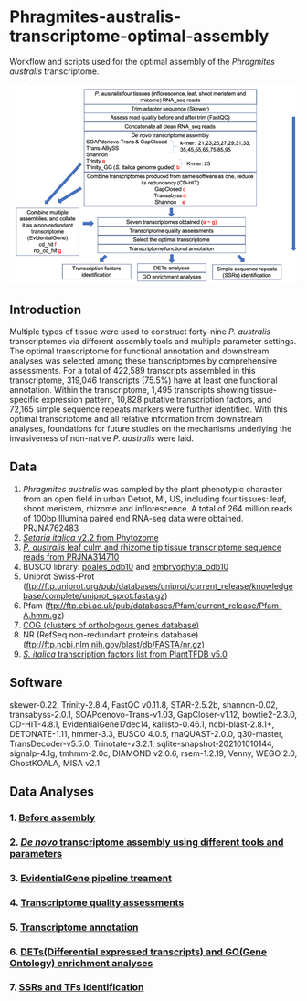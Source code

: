 # Phragmites-australis-transcriptome-optimal-assembly
Workflow and scripts used for the optimal assembly of the *Phragmites australis* transcriptome.


![](https://github.com/tobytaogla/Phragmites-australis-transcriptome-optimal-assembly/blob/main/Flowchart.png)


## Introduction
Multiple types of tissue were used to construct forty-nine *P. australis* transcriptomes via different assembly tools and multiple parameter settings. The optimal transcriptome for functional annotation and downstream analyses was selected among these transcriptomes by comprehensive assessments. For a total of 422,589 transcripts assembled in this transcriptome, 319,046 transcripts (75.5%) have at least one functional annotation. Within the transcriptome, 1,495 transcripts showing tissue-specific expression pattern, 10,828 putative transcription factors, and 72,165 simple sequence repeats markers were further identified. With this optimal transcriptome and all relative information from downstream analyses, foundations for future studies on the mechanisms underlying the invasiveness of non-native *P. australis* were laid.

## Data
1. *Phragmites australis* was sampled by the plant phenotypic character from an open field in urban Detrot, MI, US, including four tissues: leaf, shoot meristem, rhizome and inflorescence. A total of 264 million reads of 100bp Illumina paired end RNA-seq data were obtained. PRJNA762483
3. [*Setaria italica* v2.2 from Phytozome](https://data.jgi.doe.gov/refine-download/phytozome/cladeId:416/All/proteomeId:312/list)
4. [*P. australis* leaf culm and rhizome tip tissue transcriptome sequence reads from PRJNA314710](https://www.ncbi.nlm.nih.gov/bioproject/PRJNA314710)
5. BUSCO library: [poales_odb10](https://busco-data.ezlab.org/v4/data/lineages/poales_odb10.2019-11-20.tar.gz) and [embryophyta_odb10](https://busco-data.ezlab.org/v4/data/lineages/embryophyta_odb10.2019-11-20.tar.gz)
6. Uniprot Swiss-Prot (ftp://ftp.uniprot.org/pub/databases/uniprot/current_release/knowledgebase/complete/uniprot_sprot.fasta.gz)
7. Pfam (ftp://ftp.ebi.ac.uk/pub/databases/Pfam/current_release/Pfam-A.hmm.gz)
8. [COG (clusters of orthologous genes database)](https://ftp.ncbi.nih.gov/pub/COG/COG2020/data/)
9. NR (RefSeq non-redundant proteins database) (ftp://ftp.ncbi.nlm.nih.gov/blast/db/FASTA/nr.gz)
10. [*S. italica* transcription factors list from PlantTFDB v5.0](http://planttfdb.gao-lab.org/download/TF_list/Sit_TF_list.txt.gz)

## Software
skewer-0.22, Trinity-2.8.4, FastQC v0.11.8, STAR-2.5.2b, shannon-0.02, transabyss-2.0.1, SOAPdenovo-Trans-v1.03, GapCloser-v1.12, bowtie2-2.3.0, CD-HIT-4.8.1, EvidentialGene17dec14, kallisto-0.46.1, ncbi-blast-2.8.1+, DETONATE-1.11, hmmer-3.3, BUSCO 4.0.5, rnaQUAST-2.0.0, q30-master, TransDecoder-v5.5.0, Trinotate-v3.2.1, sqlite-snapshot-202101010144, signalp-4.1g, tmhmm-2.0c, DIAMOND v2.0.6, rsem-1.2.19, Venny, WEGO 2.0, GhostKOALA, MISA v2.1

## Data Analyses

### 1. [Before assembly](https://github.com/tobytaogla/Phragmites-australis-transcriptome-optimal-assembly/blob/main/Before_assemly.md)
    
### 2. [*De novo* transcriptome assembly using different tools and parameters](https://github.com/tobytaogla/Phragmites-australis-transcriptome-optimal-assembly/blob/main/De_novo_transcriptome_assembly.md)

### 3. [EvidentialGene pipeline treament](https://github.com/tobytaogla/Phragmites-australis-transcriptome-optimal-assembly/blob/main/EvidentialGene_pipeline_treatment.md)

### 4. [Transcriptome quality assessments](https://github.com/tobytaogla/Phragmites-australis-transcriptome-optimal-assembly/blob/main/Transcriptome_quality_assessments.md)

### 5. [Transcriptome annotation](https://github.com/tobytaogla/Phragmites-australis-transcriptome-optimal-assembly/blob/main/Transcriptome_annotation.md)

### 6. [DETs(Differential expressed transcripts) and GO(Gene Ontology) enrichment analyses](https://github.com/tobytaogla/Phragmites-australis-transcriptome-optimal-assembly/blob/main/DETs_and_GO_analyses.md)

### 7. [SSRs and TFs identification](https://github.com/tobytaogla/Phragmites-australis-transcriptome-optimal-assembly/blob/main/SSRs_and_TFs_identification.md)
    


